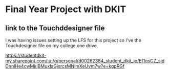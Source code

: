 # Final Year Project with DKIT

## link to the Touchddesigner file 
I was having issues setting up the LFS for this project so I've the Touchdesigner file on my college one drive 

https://studentdkit-my.sharepoint.com/:u:/g/personal/d00262384_student_dkit_ie/Ef1qsCZ_sidDnnlHe4cwMkIBMuxIaGjxrcsMNlmXeUvm7w?e=kgpRGf
